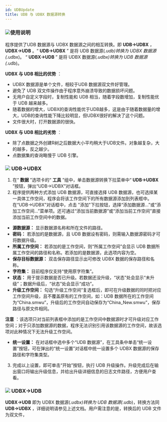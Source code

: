 ```yaml
---
id: UDBUpdate
title: UDB 与 UDBX 数据源转换
---
```

### ![](../../img/read.gif)使用说明

程序提供了UDB 数据源与 UDBX 数据源之间的相互转换。即 **UDB->UDBX** ， **UDBX->UDB** 。“ **UDB->UDBX**
” 是将 UDB 数据源(*.udb)转换为 UDBX 数据源(*.udbx)。 “ **UDBX->UDB** ” 是将 UDBX
数据源(*.udbx)转换为 UDB 数据源(*.udb)。

**UDBX 与 UDB 相比的优势** ：

* UDBX 数据源是单个文件，相较于UDB 数据源双文件好管理。
* 避免了 UDB 双文件操作由于程序意外崩溃导致的数据损坏问题。
* 无用户自定义字段时，复制性能和 UDB 相当，随着字段数增加，复制性能优于 UDB 越来越多。
* 随着数据的增大，UDBX的查询性能优于UDB越多，这是由于随着数据量的增大，UDB的查询性能下降比较明显，但UDBX很好的解决了这个问题。
* 文件很大时，打开数据源的很快。

**UDBX 与 UDB 相比的劣势** ：

* 除了点数据之外创建R树之后数据大小平均稍大于UDB文件。对象越复杂，大的越多，反之越少。
* 点数据集的查询略慢于 UDB 引擎。

### ![](../../img/read.gif) UDB->UDBX

1. 在“ **数据** ”选项卡的“ **工具** ”组中，单击数据源转换下拉菜单中“ **UDB->UDBX** ”按钮，弹出“UDB->UDBX”对话框。
2. 程序提供两种方式添加 UDB 数据源，可直接选择 UDB 数据源，也可选择某一具体工作空间，程序会将该工作空间下的所有数据源添加到列表框中。在“UDB->UDBX”对话框中，点击 "添加"下拉按钮，选择“添加数据源...”或“添加工作空间...”菜单项。还可通过“添加当前数据源”或“添加当前工作空间”直接添加当前工作空间中的数据。 
* **源数据源：** 显示数据源名称和所在文件的路径。
* **密码：** 若添加的是数据源，且 UDB 数据设有密码，则需输入数据源密码才可将数据升级。
* **所属工作空间：** 若添加的是工作空间，则“所属工作空间”会显示 UDB 数据所属工作空间的路径和名称。若添加的是数据源，此选项内容为空。
* **保存目标数据源：** 双击保存路径显示出可修改 UDBX 数据的保存路径和名称。
* **字符集：** 目前程序仅支持“使用原字符集”。
* **状态：** 用于提示数据是否已升级。若数据还没升级，“状态”处会显示“未升级”；数据升级后，“状态”处会显示“成功”。
* **升级工作空间：** 勾选“升级工作空间”复选框后，即可在升级数据的同时把对应工作空间升级，且不覆盖原有的工作空间，如：UDB 数据所在的工作空间为“China.smwu”，升级后的工作空间自动保存为“China_New.smwu”，保存路径与原文件相同。 

**注意**
：该选项只对当前列表框中添加的是工作空间中数据源时才可升级对应工作空间；对于只添加数据源的数据，程序无法识别引用该数据源的工作空间，故该选项对此种情况下无法升级工作空间。

* **统一设置：** 在对话框中选中多个“UDB 数据源”，在工具条中单击“统一设置”按钮，可在弹出的“统一设置”对话框中统一设置多个 UDBX 数据源的保存路径和字符集类型。 
3. 完成以上设置，即可单击“开始”按钮，执行 UDB 升级操作。升级完成后在输出窗口将输出升级信息，并给出升级详细信息的日志文件路径，方便用户查看。

### ![](../../img/read.gif) UDBX->UDB

**UDBX->UDB** 即为 UDBX 数据源(*.udbx)转换为 UDB 数据源(*.udb)，转换方法同 **UDB->UDBX**
，详细说明请参见上述文档。用户需注意的是，转换后的 UDB 文件为双文件，
